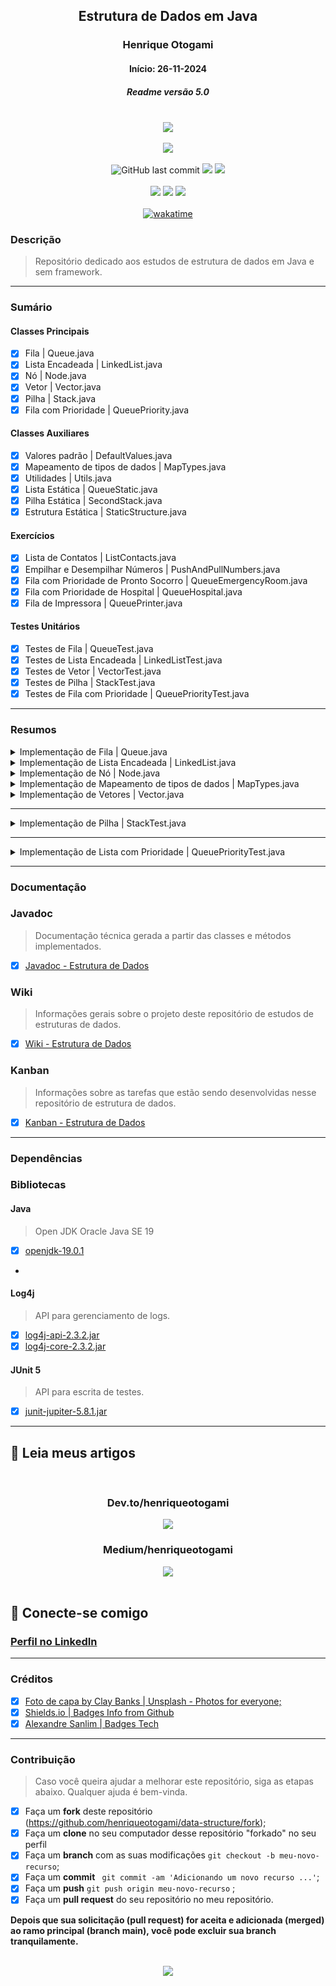 <div align="center">

## Estrutura de Dados em Java
### Henrique Otogami
#### Início: 26-11-2024
##### Readme versão 5.0


</div>
<br>
<div align="center">
<img width="auto" src="https://github.com/henriqueotogami/data-structure/blob/main/resources/cover-data-structures.png?raw=true">
</div>
<br>
<div align="center">
<img src="https://img.shields.io/github/deployments/henriqueotogami/data-structure/github-pages">
</div>
<br>
<div align="center">
<img alt="GitHub last commit" src="https://img.shields.io/github/last-commit/henriqueotogami/data-structure">
<img src="https://img.shields.io/github/checks-status/henriqueotogami/data-structure/main">
<img src="https://img.shields.io/github/issues/henriqueotogami/data-structure">
</div>
<br>
<div align="center">
<img src="https://img.shields.io/github/forks/henriqueotogami/data-structure?style=flat">
<img src="https://img.shields.io/github/stars/henriqueotogami/data-structure?style=flat">
<img src="https://img.shields.io/github/license/henriqueotogami/data-structure">
</div>
<br>
<div align=center>
<a href="https://wakatime.com/badge/user/1e53636e-c916-4d50-9ce1-f3ac75a883e3/project/2c40b207-f4f2-4e1f-977c-e502cadca573"><img src="https://wakatime.com/badge/user/1e53636e-c916-4d50-9ce1-f3ac75a883e3/project/2c40b207-f4f2-4e1f-977c-e502cadca573.svg" alt="wakatime"></a>
</div>

### Descrição
> Repositório dedicado aos estudos de estrutura de dados em Java e sem framework.

<hr>

### Sumário
#### Classes Principais
- [x] Fila                                  | Queue.java
- [x] Lista Encadeada                       | LinkedList.java
- [x] Nó                                    | Node.java
- [x] Vetor                                 | Vector.java
- [x] Pilha                                 | Stack.java
- [x] Fila com Prioridade                   | QueuePriority.java

#### Classes Auxiliares
- [x] Valores padrão                        | DefaultValues.java
- [x] Mapeamento de tipos de dados          | MapTypes.java
- [x] Utilidades                            | Utils.java
- [x] Lista Estática                        | QueueStatic.java
- [x] Pilha Estática                        | SecondStack.java
- [x] Estrutura Estática                    | StaticStructure.java

#### Exercícios
- [x] Lista de Contatos                     | ListContacts.java
- [x] Empilhar e Desempilhar Números        | PushAndPullNumbers.java
- [x] Fila com Prioridade de Pronto Socorro | QueueEmergencyRoom.java
- [x] Fila com Prioridade de Hospital       | QueueHospital.java
- [x] Fila de Impressora                    | QueuePrinter.java

#### Testes Unitários
- [x] Testes de Fila                        | QueueTest.java
- [x] Testes de Lista Encadeada             | LinkedListTest.java
- [x] Testes de Vetor                       | VectorTest.java
- [x] Testes de Pilha                       | StackTest.java
- [x] Testes de Fila com Prioridade         | QueuePriorityTest.java

<hr>

### Resumos

<details>
    <summary> Implementação de Fila | Queue.java </summary>
<br>

> Métodos:
> - [x] addElement(Object): void
> - [x] contains(Object): boolean
> - [x] eraseAllElements(): boolean
> - [x] getAllElements(): Object[]
> - [x] getElement(int): Object
> - [x] getObjectType(Object): String
> - [x] getSize(): int
> - [x] isEmpty(): boolean
> - [x] removeElement(int): boolean
> - [x] searchElement(Object): int
> - [x] searchElement(Object[], Object): int
> - [x] setAllElements(Object[]): void
> - [x] toString(Object): String

> Testes Unitários:
> - [x] addElementTest(): void
> - [x] containsTest(): void
> - [x] createQueueTest(): void
> - [x] isEmptyTest(): void
> - [x] removeElementTest(): void
> - [x] searchElementTest(): void
> - [x] toStringTest(): void
<hr>
</details>

<details>
    <summary> Implementação de Lista Encadeada | LinkedList.java</summary>
<br>

> Métodos:
> - [x] append(Node<T> element): void
> - [x] append(T element): void
> - [x] append(int position,  T element): void
> - [x] appendBegin(T element): void
> - [x] appendMiddle(int position,  T element): void
> - [x] getSize(): int
> - [x] getLastIndex(): int
> - [x] isEmpty(): boolean
> - [x] isInvalidPosition( int position): boolean
> - [x] clear(): void
> - [x] removeFirstElement(): T
> - [x] removeLastElement(): T
> - [x] removeElement(int position): T
> - [x] searchNode(int position): Node<T>
> - [x] searchElementByPosition( int position): T
> - [x] searchElement(T element): int
> - [x] toString(): String
> - [x] getClassName(): String

> Testes Unitários:
> - [x] createEmptyListTest(): void
> - [x] createFullListTest(): void
> - [x] appendTest(): void
> - [x] clearTest(): void
> - [x] clearEmptyListTest(): void
> - [x] searchElementTest(): void
> - [x] searchElementNonExistentTest(): void
> - [x] appendBeginTest(): void
> - [x] appendMiddleTest(): void
> - [x] appendEndTest(): void
> - [x] appendOutOfBoundsTest(): void
> - [x] removeFirstElementTest(): void
> - [x] removeLastElementTest(): void
> - [x] removeElementTest(): void
> - [x] removeElementOutOfBoundsTest(): void
> - [x] removeFirstElementEmptyListTest(): void
> - [x] removeEndElementEmptyListTest(): void
> - [x] createFullListTest(): void
> - [x] createFullListTest(): void
> - [x] createFullListTest(): void
<hr>
</details>

<details>
    <summary> Implementação de Nó | Node.java </summary>
<br>

> Métodos:
> - [x] getElement(): T
> - [x] setElement(T element): void
> - [x] getNextElement(): Node<T>
> - [x] setNextElement(Node<T> nextObject): void
> - [x] toString(): String
> - [x] getClassName(): String
</details>

<details>
    <summary> Implementação de Mapeamento de tipos de dados | MapTypes.java </summary>
<br>

> Métodos:
> - [x] getObjectArrayToString(Object element, String elementType): String
> - [x] getPrimitiveArrayToString(Object element, String elementType): String
> - [x] getObjectToString(Object element, String elementType): String
> - [x] getPrimitiveToString(Object element, String elementType): String
> - [x] getElementContentsToString(Object[] objectArray): String
> - [x] getElementContentsToString(Object element): String
> - [x] getGroup(String typeElement): String
> - [x] getObjectType(Object element): String
</details>

<details>
    <summary> Implementação de Vetores | Vector.java </summary>
<br>

> Métodos:
> - [x] append(int position, T element): void
> - [x] append(T element): void
> - [x] clear(): void
> - [x] contains(int position): boolean 
> - [x] contains(T element): boolean 
> - [x] getElements(): T[]
> - [x] getEmptyIndexes(): int[]
> - [x] getLastIndexOfElement(T element): int
> - [x] getSize(): int
> - [x] increaseCapacity(): void
> - [x] isFoundElement(T element): boolean
> - [x] remove(int position): void
> - [x] remove(T element): void
> - [x] searchByElement(T element): int
> - [x] searchByPosition(int position): T
> - [x] toString(): String

> Testes unitários:
> - [x] appendElementsTest(): void
> - [x] appendTest(): void
> - [x] clearTest(): void
> - [x] containsByElementTest(): void
> - [x] containsByPositionTest(): void
> - [x] createVectorTest(): void
> - [x] getEmptyIndexesTest(): void
> - [x] increaseCapacityTest(): void
> - [x] init(): void
> - [x] isFoundElementTest(): void
> - [x] lastIndexOfElementTest(): void
> - [x] removeByElement(): void
> - [x] removeElementByPositionTest(): void
> - [x] searchByElementTest(): void
> - [x] searchByPositionTest(): void
> - [x] toStringTest(): void

</details>

<hr>

<details>
    <summary> Implementação de Pilha | StackTest.java </summary>
<br>

> Métodos:
- [x] append(T element): void
- [x] append(int position, T element): void
- [x] getElement(int index): T
- [x] getSize(): int
- [x] increaseCapacity(): void
- [x] isEmpty(): boolean
- [x] peek(): T
- [x] pull(): T
- [x] push(T element): void
- [x] remove(int position): void
- [x] remove(T element): void
- [x] searchByElement(T element): int
- [x] toString(): String

> Testes unitários:
- [x] initEmptyStackTest(): void
- [x] isEmptyTest(): void
- [x] peekTest(): void
- [x] pullTest(): void

</details>

<hr>

<details>
    <summary> Implementação de Lista com Prioridade | QueuePriorityTest.java </summary>
<br>

> Métodos:
- [x] enqueue(T element): void
- [x] compareTo(Patient otherPatient): int
- [x] compareTo(Object object): int

> Testes unitários:
- [x] createQueuePriorityTest(): void
- [x] createQueuePriorityAnonymousTest(): void

</details>

<hr>

### Documentação
### Javadoc
> Documentação técnica gerada a partir das classes e métodos implementados.
- [x] [Javadoc - Estrutura de Dados](https://henriqueotogami.github.io/data-structure/)

### Wiki
> Informações gerais sobre o projeto deste repositório de estudos de estruturas de dados.
- [x] [Wiki - Estrutura de Dados](https://github.com/henriqueotogami/data-structure/wiki)

### Kanban
> Informações sobre as tarefas que estão sendo desenvolvidas nesse repositório de estrutura de dados.
- [x] [Kanban - Estrutura de Dados](https://github.com/users/henriqueotogami/projects/4)

<hr>

### Dependências
### Bibliotecas

#### Java
> Open JDK Oracle Java SE 19
- [x] [openjdk-19.0.1](https://openjdk.org/projects/jdk/19/)
- 
#### Log4j
> API para gerenciamento de logs.
- [x] [log4j-api-2.3.2.jar](https://logging.apache.org/log4j/2.3.x/download.html)
- [x] [log4j-core-2.3.2.jar](https://logging.apache.org/log4j/2.3.x/download.html)

#### JUnit 5
> API para escrita de testes.
- [x] [junit-jupiter-5.8.1.jar](https://mvnrepository.com/artifact/org.junit.jupiter/junit-jupiter-api/5.8.1)

<hr>

## 📝 Leia meus artigos

<br>
<div align="center">
    <h3>Dev.to/henriqueotogami</h3>
    <a href="https://dev.to/henriqueotogami" target="_blank">
        <img width="auto" src="https://github.com/henriqueotogami/data-structure/blob/main/resources/henrique-otogami-devto-profile.png?raw=true">
    </a>
    <br>
    <h3>Medium/henriqueotogami</h3>
    <a href="https://medium.com/@henriqueotogami" target="_blank">
        <img width="auto" src="https://github.com/henriqueotogami/data-structure/blob/main/resources/henrique-otogami-medium-profile.png?raw=true">
    </a>
</div>

<br>

## 💼 Conecte-se comigo
### [Perfil no LinkedIn](https://www.linkedin.com/in/henrique-matheus-alves-pereira)

<hr>

### Créditos
- [x] [Foto de capa by Clay Banks | Unsplash - Photos for everyone;](https://unsplash.com/photos/oO6Gm16Cqcg)
- [x] [Shields.io | Badges Info from Github](https://img.shields.io)
- [x] [Alexandre Sanlim | Badges Tech](https://github.com/alexandresanlim/Badges4-README.md-Profile)

<hr>

### Contribuição
> Caso você queira ajudar a melhorar este repositório, siga as etapas abaixo.
> Qualquer ajuda é bem-vinda.

- [x] Faça um **fork** deste repositório (https://github.com/henriqueotogami/data-structure/fork);
- [x] Faça um **clone** no seu computador desse repositório "forkado" no seu perfil
- [x] Faça um **branch** com as suas modificações ` git checkout -b meu-novo-recurso `;
- [x] Faça um **commit** ` git commit -am 'Adicionando um novo recurso ...'`;
- [x] Faça um **push** ` git push origin meu-novo-recurso ` ;
- [x] Faça um **pull request** do seu repositório no meu repositório.

**Depois que sua solicitação (pull request) for aceita e adicionada (merged) ao ramo principal (branch main), você pode excluir sua branch tranquilamente.**

<br>
<div align="center">
<img width="auto" src="https://github.com/henriqueotogami/data-structure/blob/main/resources/kofi-henrique-otogami.jpg?raw=true">
</div>
